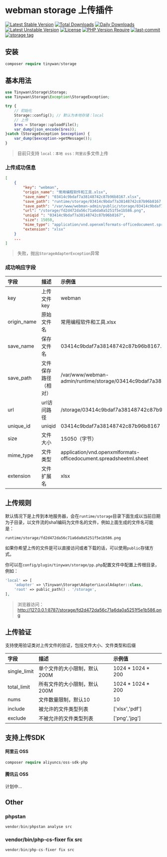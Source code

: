 # webman storage 上传插件

[![Latest Stable Version](http://poser.pugx.org/tinywan/storage/v)](https://packagist.org/packages/tinywan/storage) [![Total Downloads](http://poser.pugx.org/tinywan/storage/downloads)](https://packagist.org/packages/tinywan/storage) 
[![Daily Downloads](http://poser.pugx.org/tinywan/storage/d/daily)](https://packagist.org/packages/tinywan/storage)
[![Latest Unstable Version](http://poser.pugx.org/tinywan/storage/v/unstable)](https://packagist.org/packages/tinywan/storage) 
[![License](http://poser.pugx.org/tinywan/storage/license)](https://packagist.org/packages/tinywan/storage) 
[![PHP Version Require](http://poser.pugx.org/tinywan/storage/require/php)](https://packagist.org/packages/tinywan/storage)
[![last-commit](https://img.shields.io/github/last-commit/tinywan/storage/main)]()
[![storage tag](https://img.shields.io/github/v/tag/tinywan/storage?color=ff69b4)]()


## 安装

```php
composer require tinywan/storage
```

## 基本用法

```php
use Tinywan\Storage\Storage;
use Tinywan\Storage\Exception\StorageException;

try {
    // 初始化
    Storage::config(); // 默认为本地存储：local
    // 上传
    $res = Storage::uploadFile();
    var_dump(json_encode($res));
}catch (StorageException $exception) {
    var_dump($exception->getMessage());
}
```
> 目前只支持 `local：本地 oss：阿里云`多文件上传

### 上传成功信息
```json
[
    {
        "key": "webman",
        "origin_name": "常用编程软件和工具.xlsx",
        "save_name": "03414c9bdaf7a38148742c87b96b8167.xlsx",
        "save_path": "runtime/storage/03414c9bdaf7a38148742c87b96b8167.xlsx",
        "save_path": "/var/www/webman-admin/public/storage/03414c9bdaf7a38148742c87b96b8167.xlsx",
        "url": "/storage/fd2d472da56c71a6da0a5251f5e1b586.png",
        "uniqid ": "03414c9bdaf7a38148742c87b96b8167",
        "size": 15050,
        "mime_type": "application/vnd.openxmlformats-officedocument.spreadsheetml.sheet",
        "extension": "xlsx"
    }
    ...
]
```
> 失败，抛出`StorageAdapterException`异常
### 成功响应字段

| 字段|描述|示例值|
|:---|:---|:---|
|key | 上传文件key | webman |
|origin_name |原始文件名 | 常用编程软件和工具.xlsx |
|save_name |保存文件名 | 03414c9bdaf7a38148742c87b96b8167.xlsx |
|save_path|文件保存路径（相对） | /var/www/webman-admin/runtime/storage/03414c9bdaf7a38148742c87b96b8167.xlsx|
|url |url访问路径 | /storage/03414c9bdaf7a38148742c87b96b8167.xlsx|
|unique_id|uniqid | 03414c9bdaf7a38148742c87b96b8167|
|size |文件大小 | 15050（字节）|
|mime_type |文件类型 | application/vnd.openxmlformats-officedocument.spreadsheetml.sheet|
|extension |文件扩展名 | xlsx|
## 上传规则

默认情况下是上传到本地服务器，会在`runtime/storage`目录下面生成以当前日期为子目录，以文件流的sha1编码为文件名的文件，例如上面生成的文件名可能是：
```
runtime/storage/fd2d472da56c71a6da0a5251f5e1b586.png
```
如果你希望上传的文件是可以直接访问或者下载的话，可以使用`public`存储方式。

你可以在`config/plugin/tinywan/storage/pp.php`配置文件中配置上传根目录，例如：

```php
'local' => [
    'adapter' => \Tinywan\Storage\Adapter\LocalAdapter::class,
    'root' => public_path() . '/storage',
],
```
> 浏览器访问：http://127.0.0.1:8787/storage/fd2d472da56c71a6da0a5251f5e1b586.png

## 上传验证

支持使用验证类对上传文件的验证，包括文件大小、文件类型和后缀

| 字段|描述|示例值|
|:---|:---|:---|
|single_limit | 单个文件的大小限制，默认200M | 1024 * 1024 * 200 |
|total_limit | 所有文件的大小限制，默认200M | 1024 * 1024 * 200 |
|nums | 文件数量限制，默认10 | 10 |
|include | 被允许的文件类型列表 | ['xlsx','pdf'] |
|exclude | 不被允许的文件类型列表 | ['png','jpg'] |

## 支持上传SDK

#### 阿里云 OSS

```php
composer require aliyuncs/oss-sdk-php
```
#### 腾讯云 OSS

计划中...
## Other

### phpstan

```php
vendor/bin/phpstan analyse src
```

### vendor/bin/php-cs-fixer fix src

```php
vendor/bin/php-cs-fixer fix src
```